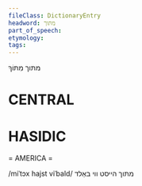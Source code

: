 ```yaml
---
fileClass: DictionaryEntry
headword: מתּוך
part_of_speech: 
etymology: 
tags: 
---
```

מתּוך
מִתּוֹךְ

CENTRAL
========

HASIDIC
=======
= AMERICA = 

/miˈtɔx hajst viˈbald/ מתּוך הייסט ווי באַלד